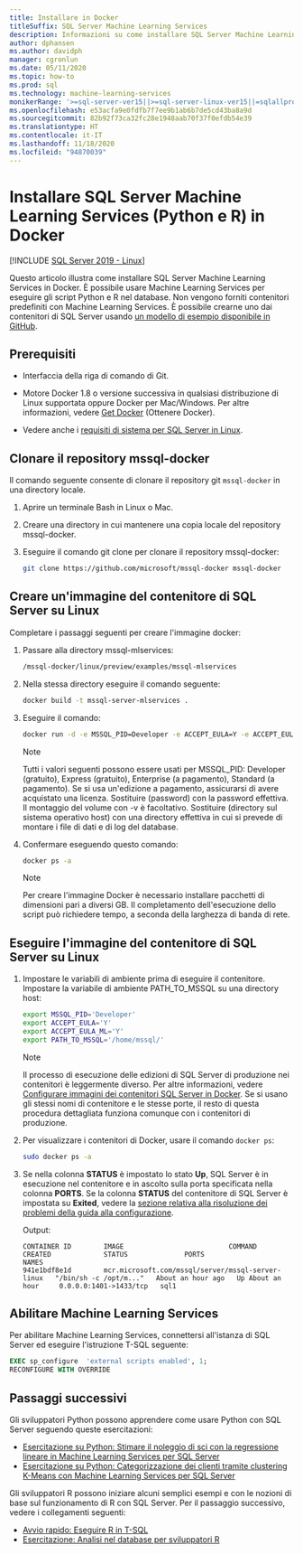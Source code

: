 ```yaml
---
title: Installare in Docker
titleSuffix: SQL Server Machine Learning Services
description: Informazioni su come installare SQL Server Machine Learning Services (Python e R) in Docker.
author: dphansen
ms.author: davidph
manager: cgronlun
ms.date: 05/11/2020
ms.topic: how-to
ms.prod: sql
ms.technology: machine-learning-services
monikerRange: '>=sql-server-ver15||>=sql-server-linux-ver15||=sqlallproducts-allversions'
ms.openlocfilehash: e53acfa9e0fdfb7f7ee9b1ab6b7de5cd43ba8a9d
ms.sourcegitcommit: 82b92f73ca32fc28e1948aab70f37f0efdb54e39
ms.translationtype: HT
ms.contentlocale: it-IT
ms.lasthandoff: 11/18/2020
ms.locfileid: "94870039"
---
```

# <a name="install-sql-server-machine-learning-services-python-and-r-on-docker"></a>Installare SQL Server Machine Learning Services (Python e R) in Docker

[!INCLUDE [SQL Server 2019 - Linux](../includes/applies-to-version/sqlserver2019-linux.md)]

Questo articolo illustra come installare SQL Server Machine Learning Services in Docker. È possibile usare Machine Learning Services per eseguire gli script Python e R nel database. Non vengono forniti contenitori predefiniti con Machine Learning Services. È possibile crearne uno dai contenitori di SQL Server usando [un modello di esempio disponibile in GitHub](https://github.com/Microsoft/mssql-docker/tree/master/linux/preview/examples/mssql-mlservices).

## <a name="prerequisites"></a>Prerequisiti

- Interfaccia della riga di comando di Git.

- Motore Docker 1.8 o versione successiva in qualsiasi distribuzione di Linux supportata oppure Docker per Mac/Windows. Per altre informazioni, vedere [Get Docker](https://docs.docker.com/get-docker/) (Ottenere Docker).

- Vedere anche i [requisiti di sistema per SQL Server in Linux](sql-server-linux-setup.md#system).

## <a name="clone-the-mssql-docker-repository"></a>Clonare il repository mssql-docker

Il comando seguente consente di clonare il repository git `mssql-docker` in una directory locale.

1. Aprire un terminale Bash in Linux o Mac.

2. Creare una directory in cui mantenere una copia locale del repository mssql-docker.

3. Eseguire il comando git clone per clonare il repository mssql-docker:

    ```bash
    git clone https://github.com/microsoft/mssql-docker mssql-docker
    ```

## <a name="build-a-sql-server-linux-container-image"></a>Creare un'immagine del contenitore di SQL Server su Linux

Completare i passaggi seguenti per creare l'immagine docker:

1. Passare alla directory mssql-mlservices:
    
    ```bash
    /mssql-docker/linux/preview/examples/mssql-mlservices
    ```

2. Nella stessa directory eseguire il comando seguente:

    ```bash
    docker build -t mssql-server-mlservices .
    ```

3. Eseguire il comando:

    ```bash
    docker run -d -e MSSQL_PID=Developer -e ACCEPT_EULA=Y -e ACCEPT_EULA_ML=Y -e MSSQL_SA_PASSWORD=<password> -v <directory on the host OS>:/var/opt/mssql -p 1433:1433 mssql-server-mlservices
    ```
  
    > [!NOTE]
    > Tutti i valori seguenti possono essere usati per MSSQL_PID: Developer (gratuito), Express (gratuito), Enterprise (a pagamento), Standard (a pagamento). Se si usa un'edizione a pagamento, assicurarsi di avere acquistato una licenza. Sostituire (password) con la password effettiva. Il montaggio del volume con -v è facoltativo. Sostituire (directory sul sistema operativo host) con una directory effettiva in cui si prevede di montare i file di dati e di log del database.
    

4. Confermare eseguendo questo comando:

    ```bash
    docker ps -a
    ```

   > [!NOTE]
   > Per creare l'immagine Docker è necessario installare pacchetti di dimensioni pari a diversi GB. Il completamento dell'esecuzione dello script può richiedere tempo, a seconda della larghezza di banda di rete.

## <a name="run-the-sql-server-linux-container-image"></a>Eseguire l'immagine del contenitore di SQL Server su Linux

1. Impostare le variabili di ambiente prima di eseguire il contenitore. Impostare la variabile di ambiente PATH_TO_MSSQL su una directory host:

   ```bash
   export MSSQL_PID='Developer'
   export ACCEPT_EULA='Y'
   export ACCEPT_EULA_ML='Y'
   export PATH_TO_MSSQL='/home/mssql/'
   ```
  
   > [!NOTE]
   > Il processo di esecuzione delle edizioni di SQL Server di produzione nei contenitori è leggermente diverso. Per altre informazioni, vedere [Configurare immagini dei contenitori SQL Server in Docker](./sql-server-linux-docker-container-deployment.md). Se si usano gli stessi nomi di contenitore e le stesse porte, il resto di questa procedura dettagliata funziona comunque con i contenitori di produzione.

2. Per visualizzare i contenitori di Docker, usare il comando `docker ps`:

   ```bash
   sudo docker ps -a
   ```

3. Se nella colonna **STATUS** è impostato lo stato **Up**, SQL Server è in esecuzione nel contenitore e in ascolto sulla porta specificata nella colonna **PORTS**. Se la colonna **STATUS** del contenitore di SQL Server è impostata su **Exited**, vedere la [sezione relativa alla risoluzione dei problemi della guida alla configurazione](./sql-server-linux-docker-container-troubleshooting.md).

 
    Output:

    ```
    CONTAINER ID        IMAGE                          COMMAND                  CREATED             STATUS              PORTS                    NAMES
    941e1bdf8e1d        mcr.microsoft.com/mssql/server/mssql-server-linux   "/bin/sh -c /opt/m..."   About an hour ago   Up About an hour     0.0.0.0:1401->1433/tcp   sql1
    ```

## <a name="enable-machine-learning-services"></a>Abilitare Machine Learning Services

Per abilitare Machine Learning Services, connettersi all'istanza di SQL Server ed eseguire l'istruzione T-SQL seguente:

```sql
EXEC sp_configure  'external scripts enabled', 1;
RECONFIGURE WITH OVERRIDE
```

## <a name="next-steps"></a>Passaggi successivi

Gli sviluppatori Python possono apprendere come usare Python con SQL Server seguendo queste esercitazioni:

+ [Esercitazione su Python: Stimare il noleggio di sci con la regressione lineare in Machine Learning Services per SQL Server](../machine-learning/tutorials/python-ski-rental-linear-regression-deploy-model.md)
+ [Esercitazione su Python: Categorizzazione dei clienti tramite clustering K-Means con Machine Learning Services per SQL Server](../machine-learning/tutorials/python-clustering-model.md)

Gli sviluppatori R possono iniziare alcuni semplici esempi e con le nozioni di base sul funzionamento di R con SQL Server. Per il passaggio successivo, vedere i collegamenti seguenti:

+ [Avvio rapido: Eseguire R in T-SQL](../machine-learning/tutorials/quickstart-r-create-script.md)
+ [Esercitazione: Analisi nel database per sviluppatori R](../machine-learning/tutorials/r-taxi-classification-introduction.md)